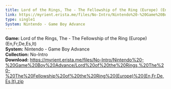 ```yaml
---
title: Lord of the Rings, The - The Fellowship of the Ring (Europe) (En,Fr,De,Es,It)
link: https://myrient.erista.me/files/No-Intro/Nintendo%20-%20Game%20Boy%20Advance/Lord%20of%20the%20Rings,%20The%20-%20The%20Fellowship%20of%20the%20Ring%20(Europe)%20(En,Fr,De,Es,It).zip
type: single1
System: Nintendo - Game Boy Advance
---
```

<b>Game:</b> Lord of the Rings, The - The Fellowship of the Ring (Europe) (En,Fr,De,Es,It)<br>
<b>System:</b> Nintendo - Game Boy Advance<br>
<b>Collection:</b> No-Intro<br>
<b>Download:</b> https://myrient.erista.me/files/No-Intro/Nintendo%20-%20Game%20Boy%20Advance/Lord%20of%20the%20Rings,%20The%20-%20The%20Fellowship%20of%20the%20Ring%20(Europe)%20(En,Fr,De,Es,It).zip